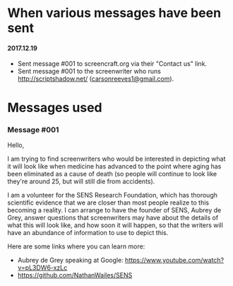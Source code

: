 
# When various messages have been sent

#### 2017.12.19

- Sent message #001 to screencraft.org via their "Contact us" link.
- Sent message #001 to the screenwriter who runs http://scriptshadow.net/ (carsonreeves1@gmail.com).


# Messages used

### Message #001

Hello,

I am trying to find screenwriters who would be interested in depicting what it will look like when medicine has advanced to the point where aging has been eliminated as a cause of death (so people will continue to look like they're around 25, but will still die from accidents).

I am a volunteer for the SENS Research Foundation, which has thorough scientific evidence that we are closer than most people realize to this becoming a reality.  I can arrange to have the founder of SENS, Aubrey de Grey, answer questions that screenwriters may have about the details of what this will look like, and how soon it will happen, so that the writers will have an abundance of information to use to depict this.

Here are some links where you can learn more:
- Aubrey de Grey speaking at Google: https://www.youtube.com/watch?v=pL3DW6-xzLc
- https://github.com/NathanWailes/SENS

